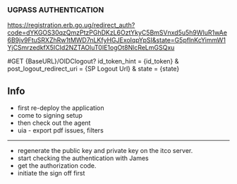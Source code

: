 ### UGPASS AUTHENTICATION

https://registration.erb.go.ug/redirect_auth?code=dYKGOS30qzQmzPtzPGhDKzL6OztYkyC5BmSVnxd5u5h9WIuR1wAe6B9jv9FtuSRXZhRw1tMWD7nLKfyHGJExoIqpYpSI&state=G5pflnKcYimmW1YjCSmrzedkfX5ICId2NZTAOluT0IE1ogOt8NlcReLmGSQxu


#GET {BaseURL}/OIDClogout? id_token_hint = {id_token} & post_logout_redirect_uri = {SP Logout Url} & state = {state}


## Info
- first re-deploy the application 
- come to signing setup 
- then check out the agent 
- uia - export pdf issues, filters
--------------------------------------------------------------
- regenerate the public key and private key on the itco server.
- start checking the authentication with James
- get the authorization code.
- initiate the sign off first

